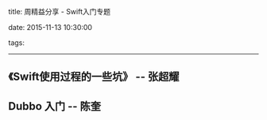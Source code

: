title: 周精益分享 - Swift入门专题

date: 2015-11-13  10:30:00

tags:

---

## 《Swift使用过程的一些坑》 -- 张超耀

## Dubbo 入门 -- 陈奎


